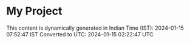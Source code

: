 # My Project

This content is dynamically generated in Indian Time (IST): 2024-01-15 07:52:47 IST
Converted to UTC: 2024-01-15 02:22:47 UTC
